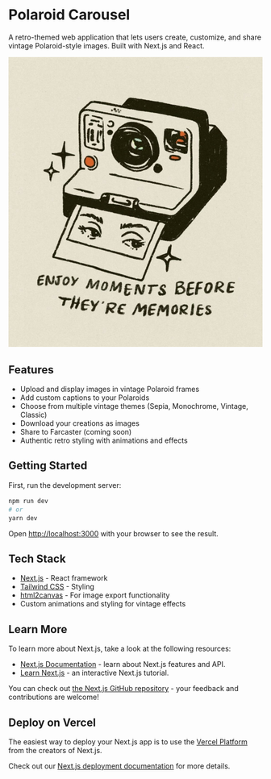 # Polaroid Carousel

A retro-themed web application that lets users create, customize, and share vintage Polaroid-style images. Built with Next.js and React.

![Polaroid Carousel](./public/vintage-polaroid.jpg)

## Features

- Upload and display images in vintage Polaroid frames
- Add custom captions to your Polaroids
- Choose from multiple vintage themes (Sepia, Monochrome, Vintage, Classic)
- Download your creations as images
- Share to Farcaster (coming soon)
- Authentic retro styling with animations and effects

## Getting Started

First, run the development server:

```bash
npm run dev
# or
yarn dev
```

Open [http://localhost:3000](http://localhost:3000) with your browser to see the result.

## Tech Stack

- [Next.js](https://nextjs.org) - React framework
- [Tailwind CSS](https://tailwindcss.com) - Styling
- [html2canvas](https://html2canvas.hertzen.com) - For image export functionality
- Custom animations and styling for vintage effects

## Learn More

To learn more about Next.js, take a look at the following resources:

- [Next.js Documentation](https://nextjs.org/docs) - learn about Next.js features and API.
- [Learn Next.js](https://nextjs.org/learn) - an interactive Next.js tutorial.

You can check out [the Next.js GitHub repository](https://github.com/vercel/next.js) - your feedback and contributions are welcome!

## Deploy on Vercel

The easiest way to deploy your Next.js app is to use the [Vercel Platform](https://vercel.com/new?utm_medium=default-template&filter=next.js&utm_source=create-next-app&utm_campaign=create-next-app-readme) from the creators of Next.js.

Check out our [Next.js deployment documentation](https://nextjs.org/docs/app/building-your-application/deploying) for more details.
